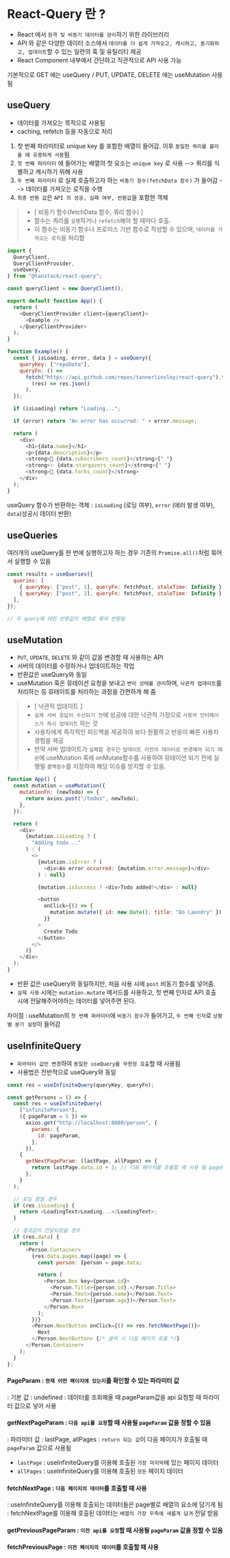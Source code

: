 # React-Query 란 ?

- React 에서 `원격 및 비동기 데이터를 관리`하기 위한 라이브러리
- API 와 같은 다양한 데이터 소스에서 `데이터를 더 쉽게 가져오고, 캐시하고, 동기화하고, 업데이트`할 수 있는 일련의 훅 및 유틸리티 제공
- React Component 내부에서 간단하고 직관적으로 API 사용 가능

기본적으로 GET 에는 useQuery /
PUT, UPDATE, DELETE 에는 useMutation 사용됨

## useQuery

- 데이터를 가져오는 목적으로 사용됨
- caching, refetch 등을 자동으로 처리

1. 첫 번째 파라미터로 unique key 를 포함한 배열이 들어감. 이후 `동일한 쿼리를 불러올 때 유용하게 사용`됨
2. `첫 번째 파라미터` 에 들어가는 배열의 첫 요소는 `unique key` 로 사용 --> 쿼리를 식별하고 캐시하기 위해 사용
3. `두 번째 파라미터` 로 실제 호출하고자 하는 `비동기 함수(fetchData 함수)` 가 들어감 --> 데이터를 가져오는 로직을 수행
4. `최종 반환 값`은 `API 의 성공, 실패 여부, 반환값`을 포함한 객체

> - [ 비동기 함수(fetchData 함수, 쿼리 함수) ]
> - 함수는 쿼리를 `실행`하거나 `refetch`해야 할 때마다 호출.
> - 이 함수는 비동기 함수나 프로미스 기반 함수로 작성할 수 있으며, `데이터를 가져오는 로직`을 처리함

```javascript
import {
  QueryClient,
  QueryClientProvider,
  useQuery,
} from "@tanstack/react-query";

const queryClient = new QueryClient();

export default function App() {
  return (
    <QueryClientProvider client={queryClient}>
      <Example />
    </QueryClientProvider>
  );
}

function Example() {
  const { isLoading, error, data } = useQuery({
    queryKey: ["repoData"],
    queryFn: () =>
      fetch("https://api.github.com/repos/tannerlinsley/react-query").then(
        (res) => res.json()
      ),
  });

  if (isLoading) return "Loading...";

  if (error) return "An error has occurred: " + error.message;

  return (
    <div>
      <h1>{data.name}</h1>
      <p>{data.description}</p>
      <strong>👀 {data.subscribers_count}</strong>{" "}
      <strong>✨ {data.stargazers_count}</strong>{" "}
      <strong>🍴 {data.forks_count}</strong>
    </div>
  );
}
```

useQuery 함수가 반환하는 객체
: `isLoading` (로딩 여부), `error` (에러 발생 여부), `data`(성공시 데이터 반환)

## useQueries

여러개의 useQuery를 한 번에 실행하고자 하는 경우 기존의 `Promise.all()`처럼 묶어서 실행할 수 있음

```javascript
const results = useQueries({
  queries: [
    { queryKey: ["post", 1], queryFn: fetchPost, staleTime: Infinity },
    { queryKey: ["post", 2], queryFn: fetchPost, staleTime: Infinity },
  ],
});

// 두 query에 대한 반환값이 배열로 묶여 반환됨
```

## useMutation

- `PUT`, `UPDATE`, `DELETE` 와 같이 값을 변경할 때 사용하는 API
- 서버의 데이터를 수정하거나 업데이트하는 작업
- 반환값은 useQuery와 동일
- useMutation 훅은 뮤테이션 요청을 보내고 `변이 상태를 관리`하며, `낙관적 업데이트`를 처리하는 등 뮤테이트를 처리하는 과정을 간편하게 해 줌

> - [ 낙관적 업데이트 ]
> - `실제 서버 응답이 수신되기 전`에 성공에 대한 낙관적 가정으로 `사용자 인터페이스가 즉시 업데이트` 하는 것
> - 사용자에게 즉각적인 피드백을 제공하여 보다 원활하고 반응이 빠른 사용자 경험을 제공
> - 만약 서버 업데이트가 `실패할 경우`는 `업데이트 이전의 데이터로 변경해야 되기 때문`에 useMutation 훅에 onMutate함수를 사용하여 뮤테이션 되기 전에 실행될 `콜백함수`를 지정하여 해당 이슈를 방지할 수 있음.

```javascript
function App() {
  const mutation = useMutation({
    mutationFn: (newTodo) => {
      return axios.post("/todos", newTodo);
    },
  });

  return (
    <div>
      {mutation.isLoading ? (
        "Adding todo..."
      ) : (
        <>
          {mutation.isError ? (
            <div>An error occurred: {mutation.error.message}</div>
          ) : null}

          {mutation.isSuccess ? <div>Todo added!</div> : null}

          <button
            onClick={() => {
              mutation.mutate({ id: new Date(), title: "Do Laundry" });
            }}
          >
            Create Todo
          </button>
        </>
      )}
    </div>
  );
}
```

- 반환 값은 useQuery와 동일하지만, 처음 사용 시에 `post` 비동기 함수를 넣어줌.
- `실제 사용` 시에는 `mutation.mutate` 메서드를 사용하고, 첫 번째 인자로 API 호출 시에 전달해주어야하는 데이터를 넣어주면 된다.

차이점
: useMutation의 `첫 번째 파라미터`에 `비동기 함수`가 들어가고, `두 번째 인자`로 `상황 별 분기 설정`이 들어감

## useInfiniteQuery

- `파라미터 값만 변경`하여 `동일한 useQuery를 무한정 호출`할 때 사용됨
- 사용법은 전반적으로 useQuery와 동일

```javascript
const res = useInfiniteQuery(queryKey, queryFn);
```

```javascript
const getPersons = () => {
  const res = useInfiniteQuery(
    ["infinitePerson"],
    ({ pageParam = 5 }) =>
      axios.get("http://localhost:8080/person", {
        params: {
          id: pageParam,
        },
      }),
    {
      getNextPageParam: (lastPage, allPages) => {
        return lastPage.data.id + 1; // 다음 페이지를 호출할 때 사용 될 pageParam
      },
    }
  );

  // 로딩 중일 경우
  if (res.isLoading) {
    return <LoadingText>Loading...</LoadingText>;
  }

  // 결과값이 전달되었을 경우
  if (res.data) {
    return (
      <Person.Container>
        {res.data.pages.map((page) => {
          const person: Iperson = page.data;

          return (
            <Person.Box key={person.id}>
              <Person.Title>{person.id}.</Person.Title>
              <Person.Text>{person.name}</Person.Text>
              <Person.Text>({person.age})</Person.Text>
            </Person.Box>
          );
        })}
        <Person.NextButton onClick={() => res.fetchNextPage()}>
          Next
        </Person.NextButton> {/* 클릭 시 다음 페이지 호출 */}
      </Person.Container>
    );
  }
};
```

#### PageParam : `현재 어떤 페이지에 있는지`를 확인할 수 있는 파라미터 값

: 기본 값 : undefined
: 데이터를 조회해올 때 pageParam값을 api 요청할 때 파라미터 값으로 넣어 사용

#### getNextPageParam : `다음 api를 요청`할 때 사용될 `pageParam` 값을 정할 수 있음

: 파라미터 값 : lastPage, allPages
: `return 되는 값`이 다음 페이지가 호출될 때 `pageParam` 값으로 사용됨

- `lastPage` : useInfiniteQuery를 이용해 호출된 `가장 마지막`에 있는 페이지 데이터
- `allPages` : useInfiniteQuery를 이용해 호출된 `모든` 페이지 데이터

#### fetchNextPage : `다음 페이지의 데이터`를 호출할 때 사용

: useInfiniteQuery를 이용해 호출되는 데이터들은 page별로 배열의 요소에 담기게 됨
: fetchNextPage를 이용해 호출된 데이터는 `배열의 가장 우측에 새롭게 담겨` 전달 받음

#### getPreviousPageParam : `이전 api를 요청`할 때 사용될 `pageParam` 값을 정할 수 있음

#### fetchPreviousPage : `이전 페이지의 데이터`를 호출할 때 사용
